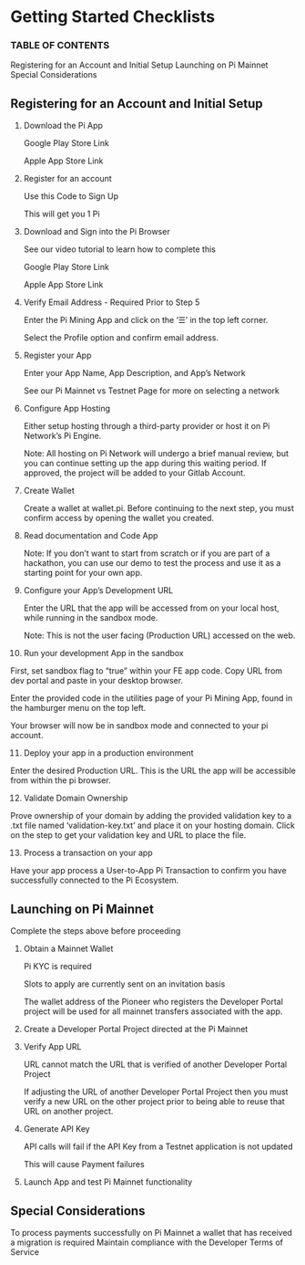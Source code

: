 # Getting Started Checklists
### TABLE OF CONTENTS
Registering for an Account and Initial Setup
Launching on Pi Mainnet
Special Considerations

## Registering for an Account and Initial Setup
1. Download the Pi App

   Google Play Store Link

   Apple App Store Link

2. Register for an account

   Use this Code to Sign Up

   This will get you 1 Pi

3. Download and Sign into the Pi Browser

   See our video tutorial to learn how to complete this

   Google Play Store Link

   Apple App Store Link

4. Verify Email Address - Required Prior to Step 5

   Enter the Pi Mining App and click on the ‘☰’ in the top left corner.

   Select the Profile option and confirm email address.

5. Register your App

   Enter your App Name, App Description, and App’s Network

   See our Pi Mainnet vs Testnet Page for more on selecting a network

6. Configure App Hosting

   Either setup hosting through a third-party provider or host it on Pi Network’s Pi Engine.

   Note: All hosting on Pi Network will undergo a brief manual review, but you can continue setting up the app during this waiting period. If approved, the project will be added to your Gitlab Account.

7. Create Wallet

   Create a wallet at wallet.pi. Before continuing to the next step, you must confirm access by opening the wallet you created.

8. Read documentation and Code App

   Note: If you don’t want to start from scratch or if you are part of a hackathon, you can use our demo to test the process and use it as a starting point for your own app.

9. Configure your App’s Development URL

   Enter the URL that the app will be accessed from on your local host, while running in the sandbox mode.

   Note: This is not the user facing (Production URL) accessed on the web.

10. Run your development App in the sandbox

   First, set sandbox flag to “true” within your FE app code. Copy URL from dev portal and paste in your desktop browser.
   
   Enter the provided code in the utilities page of your Pi Mining App, found in the hamburger menu on the top left.
   
   Your browser will now be in sandbox mode and connected to your pi account.

11. Deploy your app in a production environment

   Enter the desired Production URL. This is the URL the app will be accessible from within the pi browser.

12. Validate Domain Ownership

   Prove ownership of your domain by adding the provided validation key to a .txt file named ‘validation-key.txt’ and place it on your hosting domain. Click on the step to get your validation key and URL to place the file.

13. Process a transaction on your app

   Have your app process a User-to-App Pi Transaction to confirm you have successfully connected to the Pi Ecosystem.

## Launching on Pi Mainnet
Complete the steps above before proceeding
1. Obtain a Mainnet Wallet

   Pi KYC is required

   Slots to apply are currently sent on an invitation basis

   The wallet address of the Pioneer who registers the Developer Portal project will be used for all mainnet transfers associated with the app.

2. Create a Developer Portal Project directed at the Pi Mainnet

3. Verify App URL

   URL cannot match the URL that is verified of another Developer Portal Project

   If adjusting the URL of another Developer Portal Project then you must verify a new URL on the other project prior to being able to reuse that URL on another project.

4. Generate API Key

   API calls will fail if the API Key from a Testnet application is not updated

   This will cause Payment failures

5. Launch App and test Pi Mainnet functionality

## Special Considerations
To process payments successfully on Pi Mainnet a wallet that has received a migration is required
Maintain compliance with the Developer Terms of Service